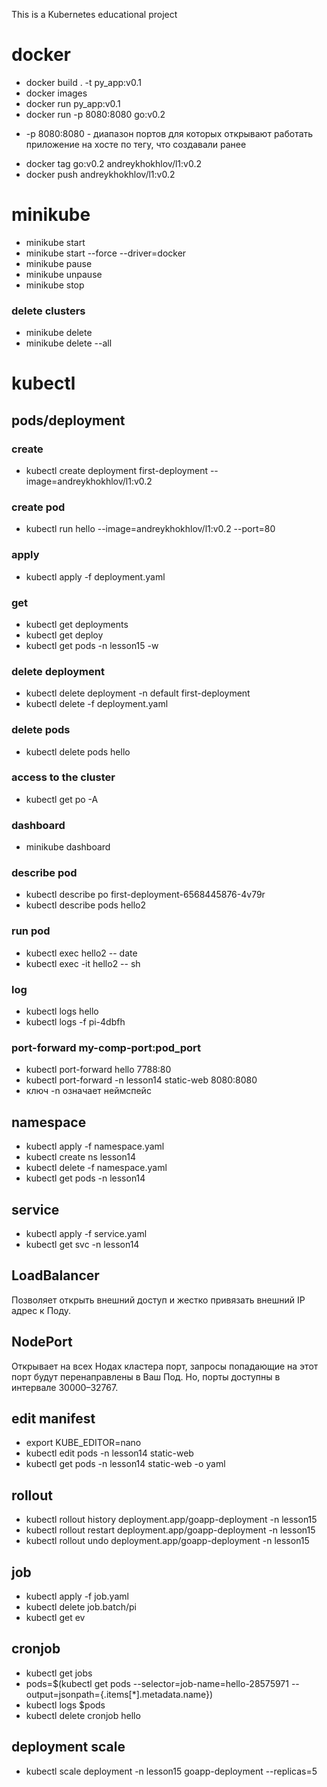This is a Kubernetes educational project

# docker
- docker build . -t py_app:v0.1
- docker images
- docker run py_app:v0.1
- docker run -p 8080:8080 go:v0.2  
* -p 8080:8080 - диапазон портов для которых открывают работать приложение на хосте по тегу, что создавали ранее

- docker tag go:v0.2 andreykhokhlov/l1:v0.2
- docker push andreykhokhlov/l1:v0.2

# minikube 
- minikube start
- minikube start --force --driver=docker
- minikube pause
- minikube unpause
- minikube stop
### delete clusters
- minikube delete
- minikube delete --all
# kubectl
## pods/deployment
### create
- kubectl create deployment first-deployment  --image=andreykhokhlov/l1:v0.2
### create pod
- kubectl run hello  --image=andreykhokhlov/l1:v0.2 --port=80
### apply
- kubectl apply -f deployment.yaml
### get
- kubectl get deployments 
- kubectl get deploy
- kubectl get pods -n lesson15 -w
### delete deployment
- kubectl delete deployment -n default first-deployment
- kubectl delete -f deployment.yaml
### delete pods
- kubectl delete pods hello
### access to the cluster
- kubectl get po -A
### dashboard
- minikube dashboard
### describe pod
- kubectl describe po first-deployment-6568445876-4v79r 
- kubectl describe pods hello2
### run pod
- kubectl exec hello2 -- date
- kubectl exec -it hello2 -- sh
### log
- kubectl logs hello
- kubectl logs -f pi-4dbfh
### port-forward my-comp-port:pod_port
- kubectl port-forward hello 7788:80
- kubectl port-forward  -n lesson14 static-web 8080:8080 
- ключ -n означает неймспейс
## namespace
- kubectl apply -f namespace.yaml
- kubectl create ns lesson14
- kubectl delete -f namespace.yaml
- kubectl get pods -n lesson14
## service
- kubectl apply -f service.yaml
- kubectl get svc -n lesson14
## LoadBalancer
Позволяет открыть внешний доступ и жестко привязать внешний IP адрес к Поду.
## NodePort
Открывает на всех Нодах кластера порт, запросы попадающие на этот порт будут перенаправлены в Ваш Под.
Но, порты доступны в интервале 30000–32767.
## edit manifest
- export KUBE_EDITOR=nano
- kubectl edit pods -n lesson14 static-web
- kubectl get pods -n lesson14 static-web -o yaml
## rollout
- kubectl rollout history deployment.app/goapp-deployment -n lesson15
- kubectl rollout restart deployment.app/goapp-deployment -n lesson15
- kubectl rollout undo deployment.app/goapp-deployment -n lesson15
## job
- kubectl apply -f job.yaml
- kubectl delete job.batch/pi
- kubectl get ev
## cronjob
- kubectl get jobs
- pods=$(kubectl get pods --selector=job-name=hello-28575971 --output=jsonpath={.items[*].metadata.name})
- kubectl logs $pods
- kubectl delete cronjob hello
## deployment scale
- kubectl scale deployment -n lesson15 goapp-deployment --replicas=5




